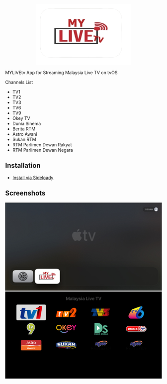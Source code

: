 <p align="center">
   <img src="https://github.com/abemin/mylivetv/blob/022498c7c3699acc1e9f5c47f6f81151779bdf57/assets/appicon1.png">
</p>

MYLIVEtv
App for Streaming Malaysia Live TV on tvOS

Channels List

- TV1
- TV2
- TV3
- TV6
- TV9
- Okey TV
- Dunia Sinema
- Berita RTM
- Astro Awani
- Sukan RTM
- RTM Parlimen Dewan Rakyat
- RTM Parlimen Dewan Negara

## Installation 

  - [Install via Sideloady](https://spx.vercel.app/1/sideloadly:https://github.com/abemin/mylivetv/releases/download/v1.0.1/MyLiveTV.ipa)




## Screenshots

![tvOS2](https://github.com/abemin/mylivetv/blob/ffb9a8390572da79fc6f56cd3faf0e966fd52e85/assets/front.jpeg)
![tvOS3](https://github.com/abemin/mylivetv/blob/ffb9a8390572da79fc6f56cd3faf0e966fd52e85/assets/app-inside.png)

